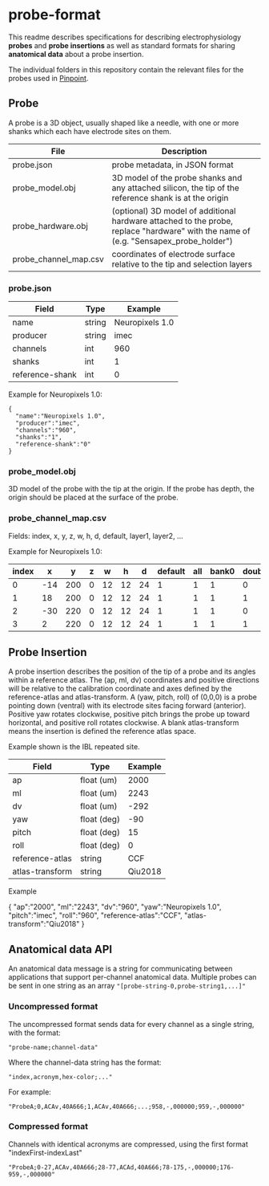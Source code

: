 # probe-format

This readme describes specifications for describing electrophysiology **probes** and **probe insertions** as well as standard formats for sharing **anatomical data** about a probe insertion.

The individual folders in this repository contain the relevant files for the probes used in [Pinpoint](https://github.com/virtualBrainLab/pinpoint).

## Probe

A probe is a 3D object, usually shaped like a needle, with one or more shanks which each have electrode sites on them.

File | Description
---|---
probe.json | probe metadata, in JSON format
probe_model.obj | 3D model of the probe shanks and any attached silicon, the tip of the reference shank is at the origin
probe_hardware.obj | (optional) 3D model of additional hardware attached to the probe, replace "hardware" with the name of (e.g. "Sensapex_probe_holder")
probe_channel_map.csv | coordinates of electrode surface relative to the tip and selection layers

### probe.json

Field | Type | Example
---|---|---
name | string | Neuropixels 1.0
producer | string | imec
channels | int | 960
shanks | int | 1
reference-shank | int | 0

Example for Neuropixels 1.0:

```
{
  "name":"Neuropixels 1.0",
  "producer":"imec",
  "channels":"960",
  "shanks":"1",
  "reference-shank":"0"
}
```

### probe_model.obj

3D model of the probe with the tip at the origin. If the probe has depth, the origin should be placed at the surface of the probe.

### probe_channel_map.csv

Fields: index, x, y, z, w, h, d, default, layer1, layer2, ...

Example for Neuropixels 1.0:

| index     | x   | y   | z | w  | h  | d  | default | all | bank0 | double_length |
|-----------|-----|-----|---|----|----|----|---------|-----|-------|---------------|
| 0         | -14 | 200 | 0 | 12 | 12 | 24 | 1       | 1   | 1     | 0             |
| 1         | 18  | 200 | 0 | 12 | 12 | 24 | 1       | 1   | 1     | 1             |
| 2         | -30 | 220 | 0 | 12 | 12 | 24 | 1       | 1   | 1     | 0             |
| 3         | 2   | 220 | 0 | 12 | 12 | 24 | 1       | 1   | 1     | 1             |

## Probe Insertion

A probe insertion describes the position of the tip of a probe and its angles within a reference atlas. The (ap, ml, dv) coordinates and positive directions will be relative to the calibration coordinate and axes defined by the reference-atlas and atlas-transform. A (yaw, pitch, roll) of (0,0,0) is a probe pointing down (ventral) with its electrode sites facing forward (anterior). Positive yaw rotates clockwise, positive pitch brings the probe up toward horizontal, and positive roll rotates clockwise. A blank atlas-transform means the insertion is defined the reference atlas space.

Example shown is the IBL repeated site.

Field | Type | Example
---|---|---
ap | float (um) | 2000
ml | float (um) | 2243
dv | float (um) | -292
yaw | float (deg) | -90
pitch | float (deg) | 15
roll | float (deg) | 0
reference-atlas | string | CCF
atlas-transform | string | Qiu2018

Example

{
  "ap":"2000",
  "ml":"2243",
  "dv":"960",
  "yaw":"Neuropixels 1.0",
  "pitch":"imec",
  "roll":"960",
  "reference-atlas":"CCF",
  "atlas-transform":"Qiu2018"
}

## Anatomical data API

An anatomical data message is a string for communicating between applications that support per-channel anatomical data. Multiple probes can be sent in one string as an array `"[probe-string-0,probe-string1,...]"`

### Uncompressed format

The uncompressed format sends data for every channel as a single string, with the format:

`"probe-name;channel-data"`

Where the channel-data string has the format:

`"index,acronym,hex-color;..."`

For example:

```
"ProbeA;0,ACAv,40A666;1,ACAv,40A666;...;958,-,000000;959,-,000000"
```

### Compressed format

Channels with identical acronyms are compressed, using the first format "indexFirst-indexLast"

```
"ProbeA;0-27,ACAv,40A666;28-77,ACAd,40A666;78-175,-,000000;176-959,-,000000"
```
